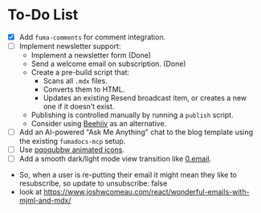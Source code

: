 # To-Do List

- [x] Add `fuma-comments` for comment integration.
- [ ] Implement newsletter support:
  - Implement a newsletter form (Done)
  - Send a welcome email on subscription. (Done)
  - Create a pre-build script that:
    - Scans all `.mdx` files.
    - Converts them to HTML.
    - Updates an existing Resend broadcast item, or creates a new one if it doesn’t exist.
  - Publishing is controlled manually by running a `publish` script.
  - Consider using [Beehiiv](https://www.beehiiv.com/) as an alternative.
- [ ] Add an AI-powered "Ask Me Anything" chat to the blog template using the existing `fumadocs-mcp` setup.
- [ ] Use [pqoqubbw animated icons](https://icons.pqoqubbw.dev/).
- [ ] Add a smooth dark/light mode view transition like [0.email](https://0.email).
- So, when a user is re-putting their email it might mean they like to resubscribe, so update to unsubscribe: false
- look at https://www.joshwcomeau.com/react/wonderful-emails-with-mjml-and-mdx/